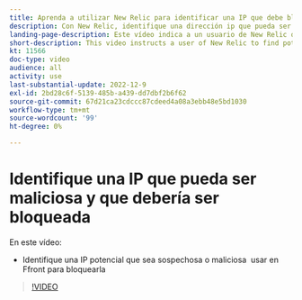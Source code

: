 ```yaml
---
title: Aprenda a utilizar New Relic para identificar una IP que debe bloquearse
description: Con New Relic, identifique una dirección ip que pueda ser maliciosa por naturaleza.  Una vez determinada la IP, se utiliza en Ffront para impedir que acceda a la aplicación
landing-page-description: Este vídeo indica a un usuario de New Relic que busque posibles direcciones IP que puedan necesitar ser bloqueadas para acceder al sitio.
short-description: This video instructs a user of New Relic to find potential IP addresses that may need to be blocked form accessing the site.
kt: 11566
doc-type: video
audience: all
activity: use
last-substantial-update: 2022-12-9
exl-id: 2bd28c6f-5139-485b-a439-dd7dbf2b6f62
source-git-commit: 67d21ca23cdccc87cdeed4a08a3ebb48e5bd1030
workflow-type: tm+mt
source-wordcount: '99'
ht-degree: 0%

---
```


# Identifique una IP que pueda ser maliciosa y que debería ser bloqueada

En este vídeo:

- Identifique una IP potencial que sea sospechosa o maliciosa &#x200B; usar en Ffront para bloquearla

>[!VIDEO](https://video.tv.adobe.com/v/3412088/)
